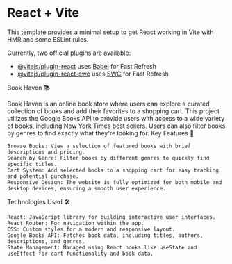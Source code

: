 # React + Vite

This template provides a minimal setup to get React working in Vite with HMR and some ESLint rules.

Currently, two official plugins are available:

- [@vitejs/plugin-react](https://github.com/vitejs/vite-plugin-react/blob/main/packages/plugin-react/README.md) uses [Babel](https://babeljs.io/) for Fast Refresh
- [@vitejs/plugin-react-swc](https://github.com/vitejs/vite-plugin-react-swc) uses [SWC](https://swc.rs/) for Fast Refresh


Book Haven 📚

Book Haven is an online book store where users can explore a curated collection of books and add their favorites to a shopping cart. This project utilizes the Google Books API to provide users with access to a wide variety of books, including New York Times best sellers. Users can also filter books by genres to find exactly what they're looking for.
Key Features 🔑

    Browse Books: View a selection of featured books with brief descriptions and pricing.
    Search by Genre: Filter books by different genres to quickly find specific titles.
    Cart System: Add selected books to a shopping cart for easy tracking and potential purchase.
    Responsive Design: The website is fully optimized for both mobile and desktop devices, ensuring a smooth user experience.

Technologies Used 🛠️

    React: JavaScript library for building interactive user interfaces.
    React Router: For navigation within the app.
    CSS: Custom styles for a modern and responsive layout.
    Google Books API: Fetches book data, including titles, authors, descriptions, and genres.
    State Management: Managed using React hooks like useState and useEffect for cart functionality and book data.
